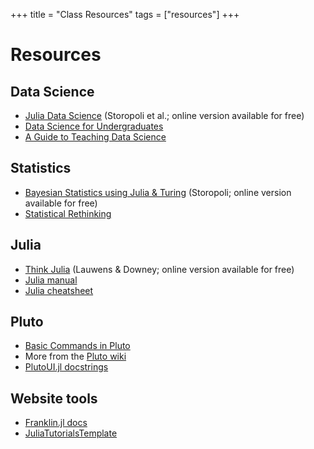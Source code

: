 +++
title = "Class Resources"
tags = ["resources"]
+++

# Resources

## Data Science
- [Julia Data Science](https://juliadatascience.io/) (Storopoli et al.; online version available for free)
- [Data Science for Undergraduates](https://nap.nationalacademies.org/catalog/25104/data-science-for-undergraduates-opportunities-and-options)
- [A Guide to Teaching Data Science](https://www.ncbi.nlm.nih.gov/pmc/articles/PMC6519964/)

## Statistics
- [Bayesian Statistics using Julia & Turing](https://storopoli.github.io/Bayesian-Julia/) (Storopoli; online version available for free)
- [Statistical Rethinking](https://xcelab.net/rm/)

## Julia
- [Think Julia](https://benlauwens.github.io/ThinkJulia.jl/latest/book.html) (Lauwens & Downey; online version available for free)
- [Julia manual](https://docs.julialang.org/en/v1/)
- [Julia cheatsheet](https://cheatsheets.quantecon.org/)

## Pluto
- [Basic Commands in Pluto](https://github.com/fonsp/Pluto.jl/wiki/%F0%9F%94%8E-Basic-Commands-in-Pluto)
- More from the [Pluto wiki](https://github.com/fonsp/Pluto.jl/wiki)
- [PlutoUI.jl docstrings](https://docs.juliahub.com/PlutoUI/)

## Website tools
- [Franklin.jl docs](https://franklinjl.org/syntax/markdown/)
- [JuliaTutorialsTemplate](https://github.com/rikhuijzer/JuliaTutorialsTemplate)
